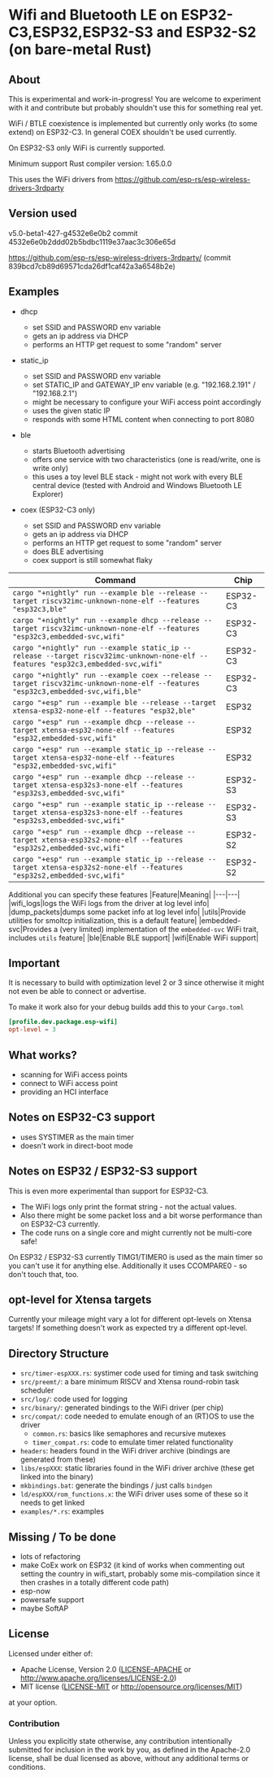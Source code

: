 # Wifi and Bluetooth LE on ESP32-C3,ESP32,ESP32-S3 and ESP32-S2 (on bare-metal Rust)

## About

This is experimental and work-in-progress! You are welcome to experiment with it and contribute but probably shouldn't use this for something real yet.

WiFi / BTLE coexistence is implemented but currently only works (to some extend) on ESP32-C3. In general COEX shouldn't be used currently.

On ESP32-S3 only WiFi is currently supported.

Minimum support Rust compiler version: 1.65.0.0

This uses the WiFi drivers from https://github.com/esp-rs/esp-wireless-drivers-3rdparty

## Version used

v5.0-beta1-427-g4532e6e0b2 commit 4532e6e0b2ddd02b5bdbc1119e37aac3c306e65d

https://github.com/esp-rs/esp-wireless-drivers-3rdparty/ (commit 839bcd7cb89d69571cda26df1caf42a3a6548b2e)

## Examples

- dhcp
  - set SSID and PASSWORD env variable
  - gets an ip address via DHCP
  - performs an HTTP get request to some "random" server

- static_ip
  - set SSID and PASSWORD env variable
  - set STATIC_IP and GATEWAY_IP env variable (e.g. "192.168.2.191" / "192.168.2.1")
  - might be necessary to configure your WiFi access point accordingly
  - uses the given static IP
  - responds with some HTML content when connecting to port 8080

- ble
    - starts Bluetooth advertising
    - offers one service with two characteristics (one is read/write, one is write only)
    - this uses a toy level BLE stack - might not work with every BLE central device (tested with Android and Windows Bluetooth LE Explorer)

- coex (ESP32-C3 only)
  - set SSID and PASSWORD env variable
  - gets an ip address via DHCP
  - performs an HTTP get request to some "random" server
  - does BLE advertising
  - coex support is still somewhat flaky

| Command                                                                                                                         | Chip    |
| ------------------------------------------------------------------------------------------------------------------------------- | ------- |
| `cargo "+nightly" run --example ble --release --target riscv32imc-unknown-none-elf --features "esp32c3,ble"`                    | ESP32-C3|
| `cargo "+nightly" run --example dhcp --release --target riscv32imc-unknown-none-elf --features "esp32c3,embedded-svc,wifi"`     | ESP32-C3|
| `cargo "+nightly" run --example static_ip --release --target riscv32imc-unknown-none-elf --features "esp32c3,embedded-svc,wifi"`| ESP32-C3|
| `cargo "+nightly" run --example coex --release --target riscv32imc-unknown-none-elf --features "esp32c3,embedded-svc,wifi,ble"` | ESP32-C3|
| `cargo "+esp" run --example ble --release --target xtensa-esp32-none-elf --features "esp32,ble"`                                | ESP32   |
| `cargo "+esp" run --example dhcp --release --target xtensa-esp32-none-elf --features "esp32,embedded-svc,wifi"`                 | ESP32   |
| `cargo "+esp" run --example static_ip --release --target xtensa-esp32-none-elf --features "esp32,embedded-svc,wifi"`            | ESP32   |
| `cargo "+esp" run --example dhcp --release --target xtensa-esp32s3-none-elf --features "esp32s3,embedded-svc,wifi"`             | ESP32-S3|
| `cargo "+esp" run --example static_ip --release --target xtensa-esp32s3-none-elf --features "esp32s3,embedded-svc,wifi"`        | ESP32-S3|
| `cargo "+esp" run --example dhcp --release --target xtensa-esp32s2-none-elf --features "esp32s2,embedded-svc,wifi"`             | ESP32-S2|
| `cargo "+esp" run --example static_ip --release --target xtensa-esp32s2-none-elf --features "esp32s2,embedded-svc,wifi"`        | ESP32-S2|

Additional you can specify these features
|Feature|Meaning|
|---|---|
|wifi_logs|logs the WiFi logs from the driver at log level info|
|dump_packets|dumps some packet info at log level info|
|utils|Provide utilities for smoltcp initialization, this is a default feature|
|embedded-svc|Provides a (very limited) implementation of the `embedded-svc` WiFi trait, includes `utils` feature|
|ble|Enable BLE support|
|wifi|Enable WiFi support|

## Important

It is necessary to build with optimization level 2 or 3 since otherwise it might not even be able to connect or advertise.

To make it work also for your debug builds add this to your `Cargo.toml`

```toml
[profile.dev.package.esp-wifi]
opt-level = 3
```

## What works?

- scanning for WiFi access points
- connect to WiFi access point
- providing an HCI interface

## Notes on ESP32-C3 support

- uses SYSTIMER as the main timer
- doesn't work in direct-boot mode

## Notes on ESP32 / ESP32-S3 support

This is even more experimental than support for ESP32-C3.

- The WiFi logs only print the format string - not the actual values.
- Also there might be some packet loss and a bit worse performance than on ESP32-C3 currently.
- The code runs on a single core and might currently not be multi-core safe!

On ESP32 / ESP32-S3 currently TIMG1/TIMER0 is used as the main timer so you can't use it for anything else.
Additionally it uses CCOMPARE0 - so don't touch that, too.

## opt-level for Xtensa targets

Currently your mileage might vary a lot for different opt-levels on Xtensa targets!
If something doesn't work as expected try a different opt-level.

## Directory Structure

- `src/timer-espXXX.rs`: systimer code used for timing and task switching
- `src/preemt/`: a bare minimum RISCV and Xtensa round-robin task scheduler
- `src/log/`: code used for logging
- `src/binary/`: generated bindings to the WiFi driver (per chip)
- `src/compat/`: code needed to emulate enough of an (RT)OS to use the driver
  - `common.rs`: basics like semaphores and recursive mutexes
  - `timer_compat.rs`: code to emulate timer related functionality
- `headers`: headers found in the WiFi driver archive (bindings are generated from these)
- `libs/espXXX`: static libraries found in the WiFi driver archive (these get linked into the binary)
- `mkbindings.bat`: generate the bindings / just calls `bindgen`
- `ld/espXXX/rom_functions.x`: the WiFi driver uses some of these so it needs to get linked
- `examples/*.rs`: examples

## Missing / To be done

- lots of refactoring
- make CoEx work on ESP32 (it kind of works when commenting out setting the country in wifi_start, probably some mis-compilation since it then crashes in a totally different code path)
- esp-now
- powersafe support
- maybe SoftAP

## License

Licensed under either of:

- Apache License, Version 2.0 ([LICENSE-APACHE](LICENSE-APACHE) or http://www.apache.org/licenses/LICENSE-2.0)
- MIT license ([LICENSE-MIT](LICENSE-MIT) or http://opensource.org/licenses/MIT)

at your option.

### Contribution

Unless you explicitly state otherwise, any contribution intentionally submitted for inclusion in
the work by you, as defined in the Apache-2.0 license, shall be dual licensed as above, without
any additional terms or conditions.
